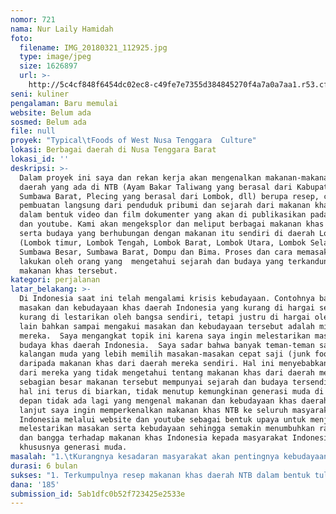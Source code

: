```yaml
---
nomor: 721
nama: Nur Laily Hamidah
foto:
  filename: IMG_20180321_112925.jpg
  type: image/jpeg
  size: 1626897
  url: >-
    http://5c4cf848f6454dc02ec8-c49fe7e7355d384845270f4a7a0a7aa1.r53.cf2.rackcdn.com/b4d4db5a-c6bf-4b28-8241-be8700fea272/IMG_20180321_112925.jpg
seni: kuliner
pengalaman: Baru memulai
website: Belum ada
sosmed: Belum ada
file: null
proyek: "Typical\tFoods of West Nusa Tenggara  Culture"
lokasi: Berbagai daerah di Nusa Tenggara Barat
lokasi_id: ''
deskripsi: >-
  Dalam proyek ini saya dan rekan kerja akan mengenalkan makanan-makanan khas
  daerah yang ada di NTB (Ayam Bakar Taliwang yang berasal dari Kabupaten
  Sumbawa Barat, Plecing yang berasal dari Lombok, dll) berupa resep, cara
  pembuatan langsung dari penduduk pribumi dan sejarah dari makanan khas NTB
  dalam bentuk video dan film dokumenter yang akan di publikasikan pada website
  dan youtube. Kami akan mengeksplor dan meliput berbagai makanan khas daerah
  serta budaya yang berhubungan dengan makanan itu sendiri di daerah Lombok
  (Lombok timur, Lombok Tengah, Lombok Barat, Lombok Utara, Lombok Selatan)
  Sumbawa Besar, Sumbawa Barat, Dompu dan Bima. Proses dan cara memasak akan di
  lakukan oleh orang yang  mengetahui sejarah dan budaya yang terkandung dalam
  makanan khas tersebut.
kategori: perjalanan
latar_belakang: >-
  Di Indonesia saat ini telah mengalami krisis kebudayaan. Contohnya banyak
  masakan dan kebudayaan khas daerah Indonesia yang kurang di hargai serta
  kurang di lestarikan oleh bangsa sendiri, tetapi justru di hargai oleh bangsa
  lain bahkan sampai mengakui masakan dan kebudayaan tersebut adalah milik
  mereka.  Saya mengangkat topik ini karena saya ingin melestarikan masakan
  budaya khas daerah Indonesia.  Saya sadar bahwa banyak teman-teman saya di
  kalangan muda yang lebih memilih masakan-masakan cepat saji (junk food)
  daripada makanan khas dari daerah mereka sendiri. Hal ini menyebabkan banyak
  dari mereka yang tidak mengetahui tentang makanan khas dari daerah mereka yang
  sebagian besar makanan tersebut mempunyai sejarah dan budaya tersendiri. Jika
  hal ini terus di biarkan, tidak menutup kemungkinan generasi muda di masa
  depan tidak ada lagi yang mengenal makanan dan kebudayaan khas daerah. Lebih
  lanjut saya ingin memperkenalkan makanan khas NTB ke seluruh masyarakat
  Indonesia melalui website dan youtube sebagai bentuk upaya untuk menjaga dan
  melestarikan masakan serta kebudayaan sehingga semakin menumbuhkan rasa cinta
  dan bangga terhadap makanan khas Indonesia kepada masyarakat Indonesia
  khususnya generasi muda.
masalah: "1.\tKurangnya kesadaran masyarakat akan pentingnya kebudayaan khas bangsa sendiri.\t\t\r\n2.\tMinimnya dokumentasi tentang makanan-makanan khas yang ada di NTB. \r\n3.\tMinimnya pengetahuan masyarakat tentang makanan khas NTB khususnya bagi kalangan muda (kids zaman now).\r\n"
durasi: 6 bulan
sukses: "1. Terkumpulnya resep makanan khas daerah NTB dalam bentuk tulisan, video dan film dokumenter\r\n2.Terpublikasikannya resep-resep makanan tersebut melalui  website dan youtube yang dapat di akses oleh masyarakat.\r\n"
dana: '185'
submission_id: 5ab1dfc0b52f723425e2533e
---
```

